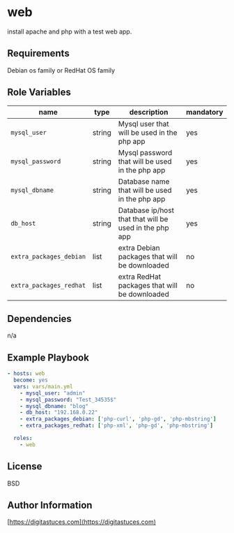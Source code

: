 web
=========

install apache and php with a test web app.

Requirements
------------

Debian os family or RedHat OS family

Role Variables
--------------

| name                    | type   | description                                                     | mandatory |
|-------------------------|--------|-----------------------------------------------------------------|-----------|
| `mysql_user`            | string | Mysql user that will be used in the php app                     |   yes     |
| `mysql_password`        | string | Mysql password that will be used in the php app                 |   yes     |
| `mysql_dbname`          | string | Database name that will be used in the php app                  |   yes     |
| `db_host`               | string | Database ip/host that that will be used in the php app          |   yes     |
| `extra_packages_debian` | list   | extra Debian packages that will be downloaded                   |   no      |
| `extra_packages_redhat` | list   | extra RedHat packages that will be downloaded                   |   no      |

Dependencies
------------

n/a

Example Playbook
----------------

```yaml
- hosts: web
  become: yes
  vars: vars/main.yml
    - mysql_user: "admin"
    - mysql_password: "Test_34535$"
    - mysql_dbname: "blog"
    - db_host: "192.168.0.22"
    - extra_packages_debian: ['php-curl', 'php-gd', 'php-mbstring']
    - extra_packages_redhat: ['php-xml', 'php-gd', 'php-mbstring']

  roles:
    - web
```

License
-------

BSD

Author Information
------------------

[https://digitastuces.com](https://digitastuces.com)

